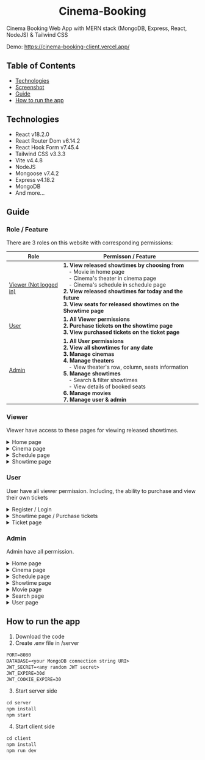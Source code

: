 <h1 align="center">Cinema-Booking</h1>

Cinema Booking Web App with MERN stack (MongoDB, Express, React, NodeJS) & Tailwind CSS

Demo: https://cinema-booking-client.vercel.app/

## Table of Contents
* [Technologies](#technologies)
* [Screenshot](#screenshot)
* [Guide](#guide)
* [How to run the app](#how-to-run-the-app)

## Technologies
* React v18.2.0
* React Router Dom v6.14.2
* React Hook Form v7.45.4
* Tailwind CSS v3.3.3
* Vite v4.4.8
* NodeJS
* Mongoose v7.4.2
* Express v4.18.2
* MongoDB
* And more...

## Guide

### Role / Feature

There are 3 roles on this website with corresponding permissions:

| Role  | Permisson / Feature |
|-------------|-------------|
|[Viewer (Not logged in)](#viewer)  | **1. View released showtimes by choosing from** <br> &emsp;- Movie in home page <br>  &emsp;- Cinema's theater in cinema page <br> &emsp;- Cinema's schedule in schedule page <br> **2. View released showtimes for today and the future** <br> **3. View seats for released showtimes on the Showtime page**|
| [User](#user)   | **1. All Viewer permissions** <br> **2. Purchase tickets on the showtime page** <br> **3. View purchased tickets on the ticket page**|
| [Admin](#admin)   | **1. All User permissions** <br> **2. View all showtimes for any date** <br> **3. Manage cinemas** <br> **4. Manage theaters** <br> &emsp;- View theater's row, column, seats information <br> **5. Manage showtimes** <br> &emsp;- Search & filter showtimes <br> &emsp;- View details of booked seats <br> **6. Manage movies** <br> **7. Manage user & admin**|

### Viewer
Viewer have access to these pages for viewing released showtimes.

<details>
    <summary>Home page</summary>

1. Select a movie

<img src="./images/home_viewer1.png" width="600">

2. Select a date to view showtimes

<img src="./images/home_viewer2.png" width="600">

3. Optionally, select a cinema to filter

<img src="./images/home_viewer3.png" width="600">

4. Click on a showtime to view seats

<img src="./images/home_viewer4.png" width="600">

</details>

<details>
    <summary>Cinema page</summary>

1. Select a cinema

<img src="./images/cinema_viewer1.png" width="600">

2. Select a date to view its theaters and showtimes

<img src="./images/cinema_viewer2.png" width="600">

3. Click on a showtime to view seats

</details>

<details>
    <summary>Schedule page</summary>

1. Select a cinema

<img src="./images/schedule_viewer1.png" width="600">

2. Select a date to view its schedule for each theater

<img src="./images/schedule_viewer2.png" width="600">

3. Click on a showtime to view seats

<img src="./images/schedule_viewer3.png" width="600">

</details>

<details>
    <summary>Showtime page</summary>

1. View available seats (white boxes) and unavailable seats (gray boxes)

<img src="./images/showtime_viewer1.png" width="600">

2. Viewer will be redirected to the login page if they click "Purchase"

</details>

### User
User have all viewer permission. Including, the ability to purchase and view their own tickets

<details>
    <summary>Register / Login</summary>

1. To create an user account, fill in a username, email, and password, then click "Register"

<img src="./images/register1.png" width="600">

2. To log in, fill in username and password, then click "Login"

<img src="./images/login1.png" width="600">

</details>

<details>
    <summary>Showtime page / Purchase tickets</summary>

1. Select available seats 

<img src="./images/showtime_user1.png" width="600">

2. Click the "Purchase" button and confirm to purchase tickets

<img src="./images/showtime_user2.png" width="600">

</details>

<details>
    <summary>Ticket page</summary>

1. View purchased tickets

<img src="./images/ticket_user1.png" width="600">

</details>

### Admin
Admin have all permission.

<details>
    <summary>Home page</summary>

1. Admin have the additional ability to view theater's row, column, seats information.

<img src="./images/home_admin1.png" width="600">

2. Select a date by either typing it into the input or selecting from the calendar.

<img src="./images/home_admin2.png" width="600">

</details>

<details>
    <summary>Cinema page</summary>

<img src="./images/cinema_admin1.png" width="600">

1. To add a new cinema, type the cinema's name.

<img src="./images/add_cinema1.png" width="600">

2. Click the "Add" button

<img src="./images/add_cinema2.png" width="600">

3. To edit a cinema's name, click the "Edit" button

<img src="./images/edit_cinema1.png" width="600">

4. Enter the new cinema name and click "Save"

<img src="./images/edit_cinema2.png" width="600">

5. To delete a cinema, click the "Delete" button and confirm by clicking "OK"

<img src="./images/delete_cinema1.png" width="600">

6. To add a theater to the cinema, fill the letter of the last row and the number of the last column seat, then click "Add"

<img src="./images/add_theater1.png" width="600">

7. To delete the last added theater, use the "Delete" button at the bottom of the page

<img src="./images/add_theater2.png" width="600">

8. To add showtime, 
    * Select a movie
    * Fill in the following values:
        * **Showtime:** Movie start time
        * **Repeat:** For example, 1 means the showtime is added for today only, while 4  mean the showtime is added for today and the next 3 days.
        * **Release now:** Check to release this showtime for viewers and users to view or book
        
        **Auto increase**
        * **Showtime:** Check to automatically update the showtime value based on the ending time of this showtime, along with a specified gap. This is useful when adding consecutive movies, ensuring appropriate spacing between showtimes.
        * **Date:** Check to enable automatic increase of showtime to the next day if it exceeds 24 hours
        * **Gap:** The minimum duration between movie showtimes

        **Rounding**
        * **5-min:** Round up the auto-increased showtime value to the nearest 5 minutes, e.g., 12:21 -> 12:25
        * **10-min:** Round up the auto-increased showtime value to the nearest 10 minutes, e.g., 12:21 -> 12:30

    * Click the "Add" button

<img src="./images/add_showtime1.png" width="600">

9. The new showtime will added to the theater. An eye-slash icon indicates that this showtime is not yet released

<img src="./images/add_showtime2.png" width="600">

</details>

<details>
    <summary>Schedule page</summary>

<img src="./images/schedule_admin1.png" width="600">

</details>


<details>
    <summary>Showtime page</summary>

1. View details of booked seats

<img src="./images/showtime_admin1.png" width="600">

</details>

<details>
    <summary>Movie page</summary>

<img src="./images/movie1.png" width="600">

1. To add a movie, fill in the movie name, URL of the poster, and the length in hours (optional) and minutes. Then, click "Add" to add the movie.

<img src="./images/movie2.png" width="600">

</details>

<details>
    <summary>Search page</summary>

<img src="./images/search1.png" width="600">

1. Filter showtime and select to release / unreleased / delete them
2. Click a "View" button to view seats

<img src="./images/search2.png" width="600">

</details>

<details>
    <summary>User page</summary>

1. View usernames, email addresses, roles, and tickets of users.
2. Click the "View Tickets" button to see a user's purchased tickets.
3. Click the "Set Admin" or "Set User" button to change the user's role.
4. Click the "Delete" button to delete the account.

<img src="./images/user1.png" width="600">

</details>

## How to run the app
1. Download the code
2. Create .env file in /server
```
PORT=8080
DATABASE=<your MongoDB connection string URI>
JWT_SECRET=<any random JWT secret>
JWT_EXPIRE=30d
JWT_COOKIE_EXPIRE=30
```
3. Start server side
```
cd server
npm install
npm start
```
4. Start client side
```
cd client
npm install
npm run dev
```
